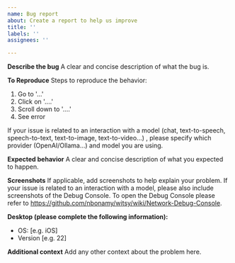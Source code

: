 ```yaml
---
name: Bug report
about: Create a report to help us improve
title: ''
labels: ''
assignees: ''

---
```


**Describe the bug**
A clear and concise description of what the bug is.

**To Reproduce**
Steps to reproduce the behavior:
1. Go to '...'
2. Click on '....'
3. Scroll down to '....'
4. See error

If your issue is related to an interaction with a model (chat, text-to-speech, speech-to-text, text-to-image, text-to-video...) , please specify which provider (OpenAI/Ollama...) and model you are using.

**Expected behavior**
A clear and concise description of what you expected to happen.

**Screenshots**
If applicable, add screenshots to help explain your problem. If your issue is related to an interaction with a model, please also include screenshots of the Debug Console. To open the Debug Console please refer to https://github.com/nbonamy/witsy/wiki/Network-Debug-Console.

**Desktop (please complete the following information):**
 - OS: [e.g. iOS]
 - Version [e.g. 22]

**Additional context**
Add any other context about the problem here.
